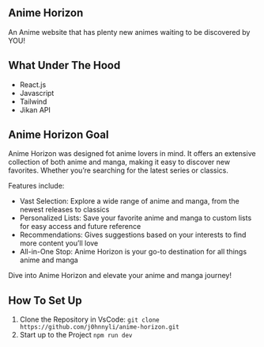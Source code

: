 ## Anime Horizon
An Anime website that has plenty new animes waiting to be discovered by YOU!

## What Under The Hood
<ul>
  <li>React.js</li>
  <li>Javascript</li>
  <li>Tailwind</li>
  <li>Jikan API</li>
</ul>

## Anime Horizon Goal
Anime Horizon was designed fot anime lovers in mind. It offers an extensive collection of both anime and manga, making it easy to discover new favorites. Whether you’re searching for the latest series or classics.

Features include:
<ul>
  <li>Vast Selection: Explore a wide range of anime and manga, from the newest releases to classics</li>
  <li>Personalized Lists: Save your favorite anime and manga to custom lists for easy access and future reference</li>
  <li>Recommendations: Gives suggestions based on your interests to find more content you’ll love</li>
  <li>All-in-One Stop: Anime Horizon is your go-to destination for all things anime and manga</li>
</ul>

Dive into Anime Horizon and elevate your anime and manga journey!

## How To Set Up
<ol>
  <li>
    Clone the Repository in VsCode: 
    <code>git clone https://github.com/j0hnnyli/anime-horizon.git</code>
  </li>
  <li>
    Start up to the Project
    <code>npm run dev</code>
  </li>
</ol>
